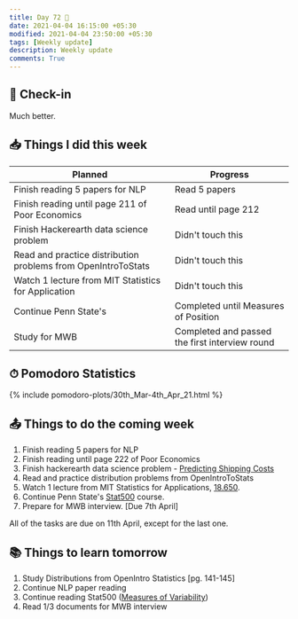 ```yaml
---
title: Day 72 🍝
date: 2021-04-04 16:15:00 +05:30
modified: 2021-04-04 23:50:00 +05:30
tags: [Weekly update]
description: Weekly update
comments: True
---
```


## 📩 Check-in

Much better.

## 📥 Things I did this week

| Planned                                                       | Progress                                       |
| ------------------------------------------------------------- | ---------------------------------------------- |
| Finish reading 5 papers for NLP                               | Read 5 papers                                  |
| Finish reading until page 211 of Poor Economics               | Read until page 212                            |
| Finish Hackerearth data science problem                       | Didn't touch this                              |
| Read and practice distribution problems from OpenIntroToStats | Didn't touch this                              |
| Watch 1 lecture from MIT Statistics for Application           | Didn't touch this                              |
| Continue Penn State's                                         | Completed until Measures of Position           |
| Study for MWB                                                 | Completed and passed the first interview round |

## ⏱ Pomodoro Statistics

{%  include pomodoro-plots/30th_Mar-4th_Apr_21.html  %}

## 📤 Things to do the coming week

1. Finish reading 5 papers for NLP
2. Finish reading until page 222 of Poor Economics
3. Finish hackerearth data science problem - <a href="https://www.hackerearth.com/challenges/competitive/hackerearth-machine-learning-challenge-predict-shipping-cost/" rel="noopener" target="_blank">Predicting Shipping Costs</a>
4. Read and practice distribution problems from OpenIntroToStats
5. Watch 1 lecture from MIT Statistics for Applications, <a href="https://ocw.mit.edu/courses/mathematics/18-650-statistics-for-applications-fall-2016/" rel="noopener" target="_blank">18.650</a>.
6. Continue Penn State's <a href="https://online.stat.psu.edu/stat500/" rel="noopener" target="_blank">Stat500<a/> course.
7. Prepare for MWB interview. [Due 7th April]

All of the tasks are due on 11th April, except for the last one.

## 📚 Things to learn tomorrow

1. Study Distributions from OpenIntro Statistics [pg. 141-145]
2. Continue NLP paper reading
3. Continue reading Stat500 (<a href="https://online.stat.psu.edu/stat500/lesson/1/1.5/1.5.3" target="_blank" rel="noopener">Measures of Variability</a>)
4. Read 1/3 documents for MWB interview
